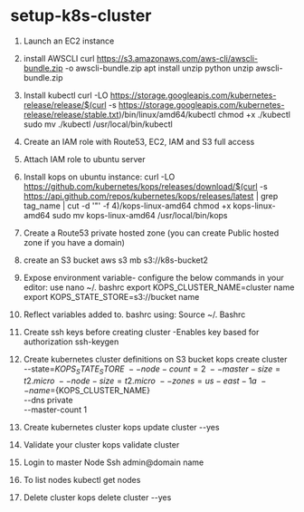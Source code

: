 # setup-k8s-cluster
1.	Launch an EC2 instance
2.	install AWSCLI
curl https://s3.amazonaws.com/aws-cli/awscli-bundle.zip -o awscli-bundle.zip
apt install unzip python
 unzip awscli-bundle.zip
3.	Install kubectl
curl -LO https://storage.googleapis.com/kubernetes-release/release/$(curl -s https://storage.googleapis.com/kubernetes-release/release/stable.txt)/bin/linux/amd64/kubectl
chmod +x ./kubectl
sudo mv ./kubectl /usr/local/bin/kubectl
4.	Create an IAM role with Route53, EC2, IAM and S3 full access
5.	Attach IAM role to ubuntu server
6.	Install kops on ubuntu instance:
curl -LO https://github.com/kubernetes/kops/releases/download/$(curl -s https://api.github.com/repos/kubernetes/kops/releases/latest | grep tag_name | cut -d '"' -f 4)/kops-linux-amd64
chmod +x kops-linux-amd64
sudo mv kops-linux-amd64 /usr/local/bin/kops
7.	Create a Route53 private hosted zone (you can create Public hosted zone if you have a domain)
8.	create an S3 bucket
 aws s3 mb s3://k8s-bucket2
9.	Expose environment variable- configure the below commands in your editor: 
use nano ~/. bashrc
export KOPS_CLUSTER_NAME=cluster name
 export KOPS_STATE_STORE=s3://bucket name

10.	Reflect variables added to. bashrc using:
Source ~/. Bashrc
11.	Create ssh keys before creating cluster -Enables key based for authorization
 ssh-keygen
12.	Create kubernetes cluster definitions on S3 bucket
 kops create cluster \
--state=${KOPS_STATE_STORE} \
--node-count=2 \
--master-size=t2.micro \
--node-size=t2.micro \
--zones=us-east-1a \
--name=${KOPS_CLUSTER_NAME} \
--dns private \
--master-count 1

13.	Create kubernetes cluster
  kops update cluster --yes
14.	Validate your cluster
 kops validate cluster
15.	Login to master Node
Ssh admin@domain name
16.	To list nodes
  kubectl get nodes 
17.	Delete cluster
kops delete cluster --yes
